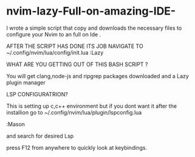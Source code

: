 # nvim-lazy-Full-on-amazing-IDE-
I wrote a simple script that copy and downloads the necessary files to configure your Nvim to an full on Ide .

AFTER THE SCRIPT HAS DONE ITS JOB NAVIGATE TO ~/.config/nvim/lua/config/init.lua :Lazy

WHAT ARE YOU GETTING OUT OF THIS BASH SCRIPT ?

You will get clang,node-js and ripgrep packages downloaded and a Lazy plugin manager 

LSP CONFIGURATRION?

This is setting up c,c++ environment but if you dont want it after the installion go to ~/.config/nvim/lua/plugin/lspconfig.lua

:Mason

and search for desired Lsp




press F12 from anywhere to quickly look at keybindings.
